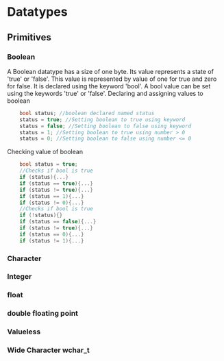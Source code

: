 # Datatypes

## Primitives

### Boolean
A Boolean datatype has a size of one byte. Its value represents a state of 'true' or 'false'. 
This value is represented by value of one for true and zero  for false.
It is declared using the keyword 'bool'.
A bool value can be set using the keywords 'true' or 'false'.
Declaring and assigning values to boolean
```cpp
	bool status; //boolean declared named status
	status = true; //Setting boolean to true using keyword
	status = false; //Setting boolean to false using keyword
	status = 1; //Setting boolean to true using number > 0
	status = 0; //Setting boolean to false using number <= 0
```
Checking value of boolean
```cpp
	bool status = true;
	//Checks if bool is true
	if (status){...}
	if (status == true){...}
	if (status != true){...}
	if (status == 1){...}
	if (status != 0){...}
	//Checks if bool is true
	if (!status){}
	if (status == false){...}
	if (status != true){...}
	if (status == 0){...}
	if (status != 1){...}
```
### Character

### Integer

### float

### double floating point

### Valueless

### Wide Character wchar_t